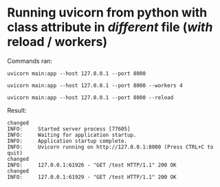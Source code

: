 # Running uvicorn from python with class attribute in *different* file (*with* reload / workers)
Commands ran:
```
uvicorn main:app --host 127.0.0.1 --port 8000
```
```
uvicorn main:app --host 127.0.0.1 --port 8000 --workers 4
```
```
uvicorn main:app --host 127.0.0.1 --port 8000 --reload
```
Result:
```
changed
INFO:     Started server process [77605]
INFO:     Waiting for application startup.
INFO:     Application startup complete.
INFO:     Uvicorn running on http://127.0.0.1:8000 (Press CTRL+C to quit)
changed
INFO:     127.0.0.1:61926 - "GET /test HTTP/1.1" 200 OK
changed
INFO:     127.0.0.1:61929 - "GET /test HTTP/1.1" 200 OK
```
